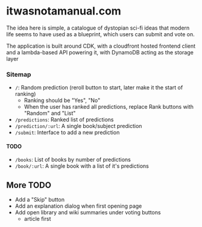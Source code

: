 # itwasnotamanual.com

The idea here is simple, a catalogue of dystopian sci-fi ideas that modern life seems to have used as a blueprint, which users can submit and vote on.

The application is built around CDK, with a cloudfront hosted frontend client and a lambda-based API powering it, with DynamoDB acting as the storage layer

### Sitemap
- `/`: Random prediction (reroll button to start, later make it the start of ranking)
  - Ranking should be "Yes", "No"
  - When the user has ranked all predictions, replace Rank buttons with "Random" and "List"
- `/predictions`: Ranked list of predictions
- `/prediction/:url`: A single book/subject prediction
- `/submit`: Interface to add a new prediction

#### TODO
- `/books`: List of books by number of predictions
- `/book/:url`: A single book with a list of it's predictions

## More TODO

- Add a "Skip" button
- Add an explanation dialog when first opening page
- Add open library and wiki summaries under voting buttons
  - article first